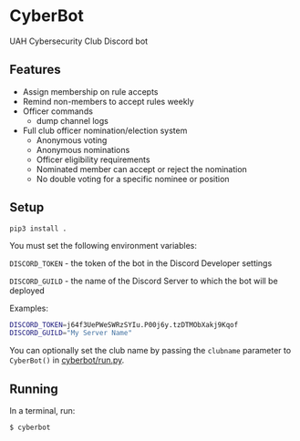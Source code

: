 CyberBot
========

UAH Cybersecurity Club Discord bot

Features
--------

  * Assign membership on rule accepts
  * Remind non-members to accept rules weekly
  * Officer commands
    * dump channel logs
  * Full club officer nomination/election system
    * Anonymous voting
    * Anonymous nominations
    * Officer eligibility requirements
    * Nominated member can accept or reject the nomination
    * No double voting for a specific nominee or position

Setup
-----

`pip3 install .`

You must set the following environment variables:

`DISCORD_TOKEN` - the token of the bot in the Discord Developer settings

`DISCORD_GUILD` - the name of the Discord Server to which the bot will be deployed

Examples:

```bash
DISCORD_TOKEN=j64f3UePWeSWRzSYIu.P00j6y.tzDTMObXakj9Kqof
DISCORD_GUILD="My Server Name"
```

You can optionally set the club name by passing the `clubname` parameter to `CyberBot()` in [cyberbot/run.py](cyberbot/run.py#L21).

Running
-------

In a terminal, run:

`$ cyberbot`
